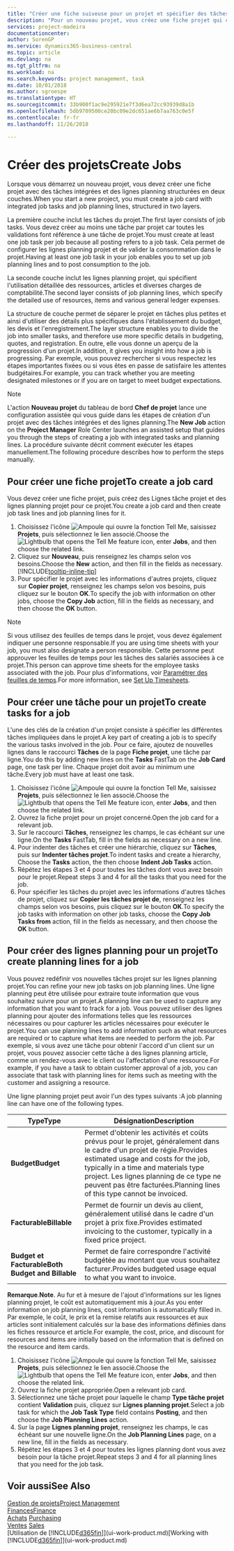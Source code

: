 ```yaml
---
title: "Créer une fiche suiveuse pour un projet et spécifier des tâches| Microsoft Docs"
description: "Pour un nouveau projet, vous créez une fiche projet qui contient les tâches projet et les lignes planning, pour vous aider à gérer la progression et les budgets."
services: project-madeira
documentationcenter: 
author: SorenGP
ms.service: dynamics365-business-central
ms.topic: article
ms.devlang: na
ms.tgt_pltfrm: na
ms.workload: na
ms.search.keywords: project management, task
ms.date: 10/01/2018
ms.author: sgroespe
ms.translationtype: HT
ms.sourcegitcommit: 33b900f1ac9e295921e7f3d6ea72cc93939d8a1b
ms.openlocfilehash: 5db9709500ce20bc09e2dc651ae6b7aa763c0e5f
ms.contentlocale: fr-fr
ms.lasthandoff: 11/26/2018

---
```

# <a name="create-jobs"></a><span data-ttu-id="ada7f-103">Créer des projets</span><span class="sxs-lookup"><span data-stu-id="ada7f-103">Create Jobs</span></span>
<span data-ttu-id="ada7f-104">Lorsque vous démarrez un nouveau projet, vous devez créer une fiche projet avec des tâches intégrées et des lignes planning structurées en deux couches.</span><span class="sxs-lookup"><span data-stu-id="ada7f-104">When you start a new project, you must create a job card with integrated job tasks and job planning lines, structured in two layers.</span></span>  

<span data-ttu-id="ada7f-105">La première couche inclut les tâches du projet.</span><span class="sxs-lookup"><span data-stu-id="ada7f-105">The first layer consists of job tasks.</span></span> <span data-ttu-id="ada7f-106">Vous devez créer au moins une tâche par projet car toutes les validations font référence à une tâche de projet.</span><span class="sxs-lookup"><span data-stu-id="ada7f-106">You must create at least one job task per job because all posting refers to a job task.</span></span> <span data-ttu-id="ada7f-107">Cela permet de configurer les lignes planning projet et de valider la consommation dans le projet.</span><span class="sxs-lookup"><span data-stu-id="ada7f-107">Having at least one job task in your job enables you to set up job planning lines and to post consumption to the job.</span></span>

<span data-ttu-id="ada7f-108">La seconde couche inclut les lignes planning projet, qui spécifient l'utilisation détaillée des ressources, articles et diverses charges de comptabilité.</span><span class="sxs-lookup"><span data-stu-id="ada7f-108">The second layer consists of job planning lines, which specify the detailed use of resources, items and various general ledger expenses.</span></span>

<span data-ttu-id="ada7f-109">La structure de couche permet de séparer le projet en tâches plus petites et ainsi d'utiliser des détails plus spécifiques dans l'établissement du budget, les devis et l'enregistrement.</span><span class="sxs-lookup"><span data-stu-id="ada7f-109">The layer structure enables you to divide the job into smaller tasks, and therefore use more specific details in budgeting, quotes, and registration.</span></span> <span data-ttu-id="ada7f-110">En outre, elle vous donne un aperçu de la progression d'un projet.</span><span class="sxs-lookup"><span data-stu-id="ada7f-110">In addition, it gives you insight into how a job is progressing.</span></span> <span data-ttu-id="ada7f-111">Par exemple, vous pouvez rechercher si vous respectez les étapes importantes fixées ou si vous êtes en passe de satisfaire les attentes budgétaires.</span><span class="sxs-lookup"><span data-stu-id="ada7f-111">For example, you can track whether you are meeting designated milestones or if you are on target to meet budget expectations.</span></span>

> [!NOTE]  
>   <span data-ttu-id="ada7f-112">L'action **Nouveau projet** du tableau de bord **Chef de projet** lance une configuration assistée qui vous guide dans les étapes de création d'un projet avec des tâches intégrées et des lignes planning.</span><span class="sxs-lookup"><span data-stu-id="ada7f-112">The **New Job** action on the **Project Manager** Role Center launches an assisted setup that guides you through the steps of creating a job with integrated tasks and planning lines.</span></span> <span data-ttu-id="ada7f-113">La procédure suivante décrit comment exécuter les étapes manuellement.</span><span class="sxs-lookup"><span data-stu-id="ada7f-113">The following procedure describes how to perform the steps manually.</span></span>

## <a name="to-create-a-job-card"></a><span data-ttu-id="ada7f-114">Pour créer une fiche projet</span><span class="sxs-lookup"><span data-stu-id="ada7f-114">To create a job card</span></span>
<span data-ttu-id="ada7f-115">Vous devez créer une fiche projet, puis créez des Lignes tâche projet et des lignes planning projet pour ce projet.</span><span class="sxs-lookup"><span data-stu-id="ada7f-115">You create a job card and then create job task lines and job planning lines for it.</span></span>

1. <span data-ttu-id="ada7f-116">Choisissez l'icône ![Ampoule qui ouvre la fonction Tell Me](media/ui-search/search_small.png "Dites-moi ce que vous voulez faire"), saisissez **Projets**, puis sélectionnez le lien associé.</span><span class="sxs-lookup"><span data-stu-id="ada7f-116">Choose the ![Lightbulb that opens the Tell Me feature](media/ui-search/search_small.png "Tell me what you want to do") icon, enter **Jobs**, and then choose the related link.</span></span>  
2. <span data-ttu-id="ada7f-117">Cliquez sur **Nouveau**, puis renseignez les champs selon vos besoins.</span><span class="sxs-lookup"><span data-stu-id="ada7f-117">Choose the **New** action, and then fill in the fields as necessary.</span></span> [!INCLUDE[tooltip-inline-tip](includes/tooltip-inline-tip_md.md)]
3. <span data-ttu-id="ada7f-118">Pour spécifier le projet avec les informations d'autres projets, cliquez sur **Copier projet**, renseignez les champs selon vos besoins, puis cliquez sur le bouton **OK**.</span><span class="sxs-lookup"><span data-stu-id="ada7f-118">To specify the job with information on other jobs, choose the **Copy Job** action, fill in the fields as necessary, and then choose the **OK** button.</span></span>

> [!NOTE]  
>   <span data-ttu-id="ada7f-119">Si vous utilisez des feuilles de temps dans le projet, vous devez également indiquer une personne responsable.</span><span class="sxs-lookup"><span data-stu-id="ada7f-119">If you are using time sheets with your job, you must also designate a person responsible.</span></span> <span data-ttu-id="ada7f-120">Cette personne peut approuver les feuilles de temps pour les tâches des salariés associées à ce projet.</span><span class="sxs-lookup"><span data-stu-id="ada7f-120">This person can approve time sheets for the employee tasks associated with the job.</span></span> <span data-ttu-id="ada7f-121">Pour plus d'informations, voir [Paramétrer des feuilles de temps](projects-how-setup-time-sheets.md).</span><span class="sxs-lookup"><span data-stu-id="ada7f-121">For more information, see [Set Up Timesheets](projects-how-setup-time-sheets.md).</span></span>

## <a name="to-create-tasks-for-a-job"></a><span data-ttu-id="ada7f-122">Pour créer une tâche pour un projet</span><span class="sxs-lookup"><span data-stu-id="ada7f-122">To create tasks for a job</span></span>
<span data-ttu-id="ada7f-123">L'une des clés de la création d'un projet consiste à spécifier les différentes tâches impliquées dans le projet.</span><span class="sxs-lookup"><span data-stu-id="ada7f-123">A key part of creating a job is to specify the various tasks involved in the job.</span></span> <span data-ttu-id="ada7f-124">Pour ce faire, ajoutez de nouvelles lignes dans le raccourci **Tâches** de la page **Fiche projet**, une tâche par ligne.</span><span class="sxs-lookup"><span data-stu-id="ada7f-124">You do this by adding new lines on the **Tasks** FastTab on the **Job Card** page, one task per line.</span></span> <span data-ttu-id="ada7f-125">Chaque projet doit avoir au minimum une tâche.</span><span class="sxs-lookup"><span data-stu-id="ada7f-125">Every job must have at least one task.</span></span>

1. <span data-ttu-id="ada7f-126">Choisissez l'icône ![Ampoule qui ouvre la fonction Tell Me](media/ui-search/search_small.png "Dites-moi ce que vous voulez faire"), saisissez **Projets**, puis sélectionnez le lien associé.</span><span class="sxs-lookup"><span data-stu-id="ada7f-126">Choose the ![Lightbulb that opens the Tell Me feature](media/ui-search/search_small.png "Tell me what you want to do") icon, enter **Jobs**, and then choose the related link.</span></span>
2. <span data-ttu-id="ada7f-127">Ouvrez la fiche projet pour un projet concerné.</span><span class="sxs-lookup"><span data-stu-id="ada7f-127">Open the job card for a relevant job.</span></span>
3. <span data-ttu-id="ada7f-128">Sur le raccourci **Tâches**, renseignez les champs, le cas échéant sur une ligne.</span><span class="sxs-lookup"><span data-stu-id="ada7f-128">On the **Tasks** FastTab, fill in the fields as necessary on a new line.</span></span>
4. <span data-ttu-id="ada7f-129">Pour indenter des tâches et créer une hiérarchie, cliquez sur **Tâches**, puis sur **Indenter tâches projet**.</span><span class="sxs-lookup"><span data-stu-id="ada7f-129">To indent tasks and create a hierarchy, Choose the **Tasks** action, the then choose **Indent Job Tasks** action.</span></span>
5. <span data-ttu-id="ada7f-130">Répétez les étapes 3 et 4 pour toutes les tâches dont vous avez besoin pour le projet.</span><span class="sxs-lookup"><span data-stu-id="ada7f-130">Repeat steps 3 and 4 for all the tasks that you need for the job.</span></span>
6. <span data-ttu-id="ada7f-131">Pour spécifier les tâches du projet avec les informations d'autres tâches de projet, cliquez sur **Copier les tâches projet de**, renseignez les champs selon vos besoins, puis cliquez sur le bouton **OK**.</span><span class="sxs-lookup"><span data-stu-id="ada7f-131">To specify the job tasks with information on other job tasks, choose the **Copy Job Tasks from** action, fill in the fields as necessary, and then choose the **OK** button.</span></span>

## <a name="to-create-planning-lines-for-a-job"></a><span data-ttu-id="ada7f-132">Pour créer des lignes planning pour un projet</span><span class="sxs-lookup"><span data-stu-id="ada7f-132">To create planning lines for a job</span></span>
<span data-ttu-id="ada7f-133">Vous pouvez redéfinir vos nouvelles tâches projet sur les lignes planning projet.</span><span class="sxs-lookup"><span data-stu-id="ada7f-133">You can refine your new job tasks on job planning lines.</span></span> <span data-ttu-id="ada7f-134">Une ligne planning peut être utilisée pour extraire toute information que vous souhaitez suivre pour un projet.</span><span class="sxs-lookup"><span data-stu-id="ada7f-134">A planning line can be used to capture any information that you want to track for a job.</span></span> <span data-ttu-id="ada7f-135">Vous pouvez utiliser des lignes planning pour ajouter des informations telles que les ressources nécessaires ou pour capturer les articles nécessaires pour exécuter le projet.</span><span class="sxs-lookup"><span data-stu-id="ada7f-135">You can use planning lines to add information such as what resources are required or to capture what items are needed to perform the job.</span></span> <span data-ttu-id="ada7f-136">Par exemple, si vous avez une tâche pour obtenir l'accord d'un client sur un projet, vous pouvez associer cette tâche à des lignes planning article, comme un rendez-vous avec le client ou l'affectation d'une ressource.</span><span class="sxs-lookup"><span data-stu-id="ada7f-136">For example, if you have a task to obtain customer approval of a job, you can associate that task with planning lines for items such as meeting with the customer and assigning a resource.</span></span>  

<span data-ttu-id="ada7f-137">Une ligne planning projet peut avoir l'un des types suivants :</span><span class="sxs-lookup"><span data-stu-id="ada7f-137">A job planning line can have one of the following types.</span></span>  

| <span data-ttu-id="ada7f-138">Type</span><span class="sxs-lookup"><span data-stu-id="ada7f-138">Type</span></span> | <span data-ttu-id="ada7f-139">Désignation</span><span class="sxs-lookup"><span data-stu-id="ada7f-139">Description</span></span> |
| --- | --- |
| <span data-ttu-id="ada7f-140">**Budget**</span><span class="sxs-lookup"><span data-stu-id="ada7f-140">**Budget**</span></span> |<span data-ttu-id="ada7f-141">Permet d'obtenir les activités et coûts prévus pour le projet, généralement dans le cadre d'un projet de régie.</span><span class="sxs-lookup"><span data-stu-id="ada7f-141">Provides estimated usage and costs for the job, typically in a time and materials type project.</span></span> <span data-ttu-id="ada7f-142">Les lignes planning de ce type ne peuvent pas être facturées.</span><span class="sxs-lookup"><span data-stu-id="ada7f-142">Planning lines of this type cannot be invoiced.</span></span> |
| <span data-ttu-id="ada7f-143">**Facturable**</span><span class="sxs-lookup"><span data-stu-id="ada7f-143">**Billable**</span></span> |<span data-ttu-id="ada7f-144">Permet de fournir un devis au client, généralement utilisé dans le cadre d'un projet à prix fixe.</span><span class="sxs-lookup"><span data-stu-id="ada7f-144">Provides estimated invoicing to the customer, typically in a fixed price project.</span></span> |
| <span data-ttu-id="ada7f-145">**Budget et Facturable**</span><span class="sxs-lookup"><span data-stu-id="ada7f-145">**Both Budget and Billable**</span></span> |<span data-ttu-id="ada7f-146">Permet de faire correspondre l'activité budgétée au montant que vous souhaitez facturer.</span><span class="sxs-lookup"><span data-stu-id="ada7f-146">Provides budgeted usage equal to what you want to invoice.</span></span> |

<span data-ttu-id="ada7f-147">**Remarque**.</span><span class="sxs-lookup"><span data-stu-id="ada7f-147">**Note**.</span></span> <span data-ttu-id="ada7f-148">Au fur et à mesure de l'ajout d'informations sur les lignes planning projet, le coût est automatiquement mis à jour.</span><span class="sxs-lookup"><span data-stu-id="ada7f-148">As you enter information on job planning lines, cost information is automatically filled in.</span></span> <span data-ttu-id="ada7f-149">Par exemple, le coût, le prix et la remise relatifs aux ressources et aux articles sont initialement calculés sur la base des informations définies dans les fiches ressource et article.</span><span class="sxs-lookup"><span data-stu-id="ada7f-149">For example, the cost, price, and discount for resources and items are initially based on the information that is defined on the resource and item cards.</span></span>

1. <span data-ttu-id="ada7f-150">Choisissez l'icône ![Ampoule qui ouvre la fonction Tell Me](media/ui-search/search_small.png "Dites-moi ce que vous voulez faire"), saisissez **Projets**, puis sélectionnez le lien associé.</span><span class="sxs-lookup"><span data-stu-id="ada7f-150">Choose the ![Lightbulb that opens the Tell Me feature](media/ui-search/search_small.png "Tell me what you want to do") icon, enter **Jobs**, and then choose the related link.</span></span>
2. <span data-ttu-id="ada7f-151">Ouvrez la fiche projet appropriée.</span><span class="sxs-lookup"><span data-stu-id="ada7f-151">Open a relevant job card.</span></span>
3. <span data-ttu-id="ada7f-152">Sélectionnez une tâche projet pour laquelle le champ **Type tâche projet** contient **Validation** puis, cliquez sur **Lignes planning projet**.</span><span class="sxs-lookup"><span data-stu-id="ada7f-152">Select a job task for which the **Job Task Type** field contains **Posting**, and then choose the **Job Planning Lines** action.</span></span>  
4. <span data-ttu-id="ada7f-153">Sur la page **Lignes planning projet**, renseignez les champs, le cas échéant sur une nouvelle ligne.</span><span class="sxs-lookup"><span data-stu-id="ada7f-153">On the **Job Planning Lines** page, on a new line, fill in the fields as necessary.</span></span>
5. <span data-ttu-id="ada7f-154">Répétez les étapes 3 et 4 pour toutes les lignes planning dont vous avez besoin pour la tâche projet.</span><span class="sxs-lookup"><span data-stu-id="ada7f-154">Repeat steps 3 and 4 for all planning lines that you need for the job task.</span></span>

## <a name="see-also"></a><span data-ttu-id="ada7f-155">Voir aussi</span><span class="sxs-lookup"><span data-stu-id="ada7f-155">See Also</span></span>
[<span data-ttu-id="ada7f-156">Gestion de projets</span><span class="sxs-lookup"><span data-stu-id="ada7f-156">Project Management</span></span>](projects-manage-projects.md)  
[<span data-ttu-id="ada7f-157">Finances</span><span class="sxs-lookup"><span data-stu-id="ada7f-157">Finance</span></span>](finance.md)  
<span data-ttu-id="ada7f-158">[Achats](purchasing-manage-purchasing.md)       </span><span class="sxs-lookup"><span data-stu-id="ada7f-158">[Purchasing](purchasing-manage-purchasing.md)       </span></span>  
<span data-ttu-id="ada7f-159">[Ventes](sales-manage-sales.md)    </span><span class="sxs-lookup"><span data-stu-id="ada7f-159">[Sales](sales-manage-sales.md)    </span></span>  
<span data-ttu-id="ada7f-160">[Utilisation de [!INCLUDE[d365fin](includes/d365fin_md.md)]](ui-work-product.md)</span><span class="sxs-lookup"><span data-stu-id="ada7f-160">[Working with [!INCLUDE[d365fin](includes/d365fin_md.md)]](ui-work-product.md)</span></span>  

